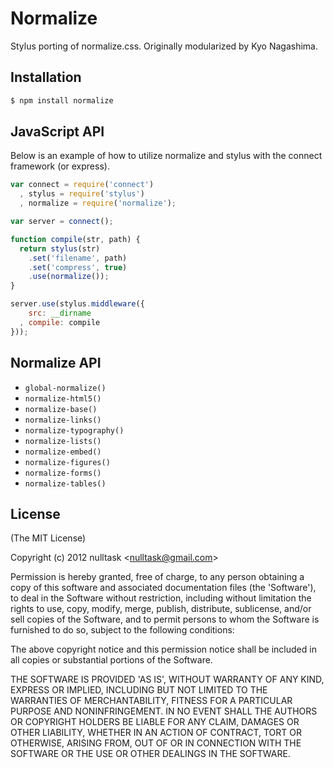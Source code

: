 # Normalize

  Stylus porting of normalize.css. Originally modularized by Kyo Nagashima.

## Installation

```bash
$ npm install normalize
```

## JavaScript API

 Below is an example of how to utilize normalize and stylus with the connect framework (or express).

```javascript
var connect = require('connect')
  , stylus = require('stylus')
  , normalize = require('normalize');

var server = connect();

function compile(str, path) {
  return stylus(str)
	.set('filename', path)
	.set('compress', true)
	.use(normalize());
}

server.use(stylus.middleware({
	src: __dirname
  , compile: compile
}));
```

## Normalize API

* `global-normalize()`
* `normalize-html5()`
* `normalize-base()`
* `normalize-links()`
* `normalize-typography()`
* `normalize-lists()`
* `normalize-embed()`
* `normalize-figures()`
* `normalize-forms()`
* `normalize-tables()`

## License 

(The MIT License)

Copyright (c) 2012 nulltask &lt;nulltask@gmail.com&gt;

Permission is hereby granted, free of charge, to any person obtaining
a copy of this software and associated documentation files (the
'Software'), to deal in the Software without restriction, including
without limitation the rights to use, copy, modify, merge, publish,
distribute, sublicense, and/or sell copies of the Software, and to
permit persons to whom the Software is furnished to do so, subject to
the following conditions:

The above copyright notice and this permission notice shall be
included in all copies or substantial portions of the Software.

THE SOFTWARE IS PROVIDED 'AS IS', WITHOUT WARRANTY OF ANY KIND,
EXPRESS OR IMPLIED, INCLUDING BUT NOT LIMITED TO THE WARRANTIES OF
MERCHANTABILITY, FITNESS FOR A PARTICULAR PURPOSE AND NONINFRINGEMENT.
IN NO EVENT SHALL THE AUTHORS OR COPYRIGHT HOLDERS BE LIABLE FOR ANY
CLAIM, DAMAGES OR OTHER LIABILITY, WHETHER IN AN ACTION OF CONTRACT,
TORT OR OTHERWISE, ARISING FROM, OUT OF OR IN CONNECTION WITH THE
SOFTWARE OR THE USE OR OTHER DEALINGS IN THE SOFTWARE.